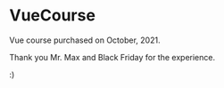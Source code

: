 # VueCourse

Vue course purchased on October, 2021.

Thank you Mr. Max and Black Friday for the experience.

:)
